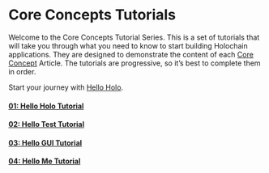 # Core Concepts Tutorials

Welcome to the Core Concepts Tutorial Series. This is a set of tutorials that will take you through what you need to know to start building Holochain applications. They are designed to demonstrate the content of each [Core Concept](../../concepts/) Article. The tutorials are progressive, so it’s best to complete them in order.

Start your journey with [Hello Holo](hello_holo/).

<div class="h-tile-container">
    <div class="h-tile tile-alt tile-tutorials">
        <a href="hello_holo">
            <h4>01: Hello Holo Tutorial</h4>
        </a>
    </div>
    <div class="h-tile tile-alt tile-tutorials">
        <a href="hello_test">
            <h4>02: Hello Test Tutorial</h4>
        </a>
    </div>
    <div class="h-tile tile-alt tile-tutorials">
        <a href="hello_gui">
            <h4>03: Hello GUI Tutorial</h4>
        </a>
    </div>
    <div class="h-tile tile-alt tile-tutorials">
        <a href="hello_me">
            <h4>04: Hello Me Tutorial</h4>
        </a>
    </div>
</div>
